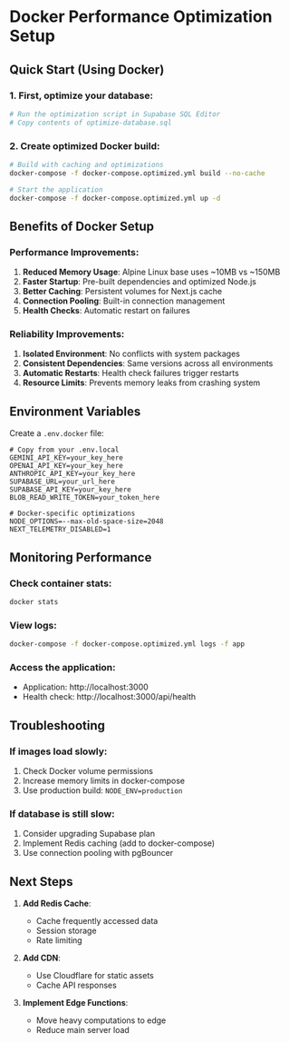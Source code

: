 # Docker Performance Optimization Setup

## Quick Start (Using Docker)

### 1. First, optimize your database:
```bash
# Run the optimization script in Supabase SQL Editor
# Copy contents of optimize-database.sql
```

### 2. Create optimized Docker build:
```bash
# Build with caching and optimizations
docker-compose -f docker-compose.optimized.yml build --no-cache

# Start the application
docker-compose -f docker-compose.optimized.yml up -d
```

## Benefits of Docker Setup

### Performance Improvements:
1. **Reduced Memory Usage**: Alpine Linux base uses ~10MB vs ~150MB
2. **Faster Startup**: Pre-built dependencies and optimized Node.js
3. **Better Caching**: Persistent volumes for Next.js cache
4. **Connection Pooling**: Built-in connection management
5. **Health Checks**: Automatic restart on failures

### Reliability Improvements:
1. **Isolated Environment**: No conflicts with system packages
2. **Consistent Dependencies**: Same versions across all environments
3. **Automatic Restarts**: Health check failures trigger restarts
4. **Resource Limits**: Prevents memory leaks from crashing system

## Environment Variables

Create a `.env.docker` file:
```env
# Copy from your .env.local
GEMINI_API_KEY=your_key_here
OPENAI_API_KEY=your_key_here
ANTHROPIC_API_KEY=your_key_here
SUPABASE_URL=your_url_here
SUPABASE_API_KEY=your_key_here
BLOB_READ_WRITE_TOKEN=your_token_here

# Docker-specific optimizations
NODE_OPTIONS=--max-old-space-size=2048
NEXT_TELEMETRY_DISABLED=1
```

## Monitoring Performance

### Check container stats:
```bash
docker stats
```

### View logs:
```bash
docker-compose -f docker-compose.optimized.yml logs -f app
```

### Access the application:
- Application: http://localhost:3000
- Health check: http://localhost:3000/api/health

## Troubleshooting

### If images load slowly:
1. Check Docker volume permissions
2. Increase memory limits in docker-compose
3. Use production build: `NODE_ENV=production`

### If database is still slow:
1. Consider upgrading Supabase plan
2. Implement Redis caching (add to docker-compose)
3. Use connection pooling with pgBouncer

## Next Steps

1. **Add Redis Cache**:
   - Cache frequently accessed data
   - Session storage
   - Rate limiting

2. **Add CDN**:
   - Use Cloudflare for static assets
   - Cache API responses

3. **Implement Edge Functions**:
   - Move heavy computations to edge
   - Reduce main server load
